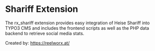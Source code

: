 Shariff Extension
=================

The rx_shariff extension provides easy integration of Heise Shariff into TYPO3 CMS and includes the frontend
scripts as well as the PHP data backend to retrieve social media stats.

Created by: https://reelworx.at/
